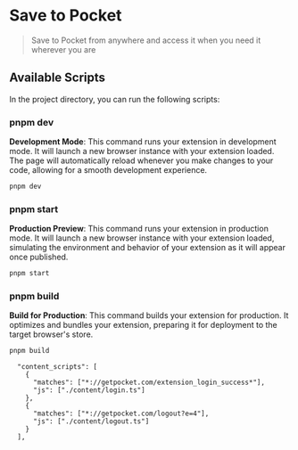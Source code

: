 # Save to Pocket

> Save to Pocket from anywhere and access it when you need it wherever you are

## Available Scripts

In the project directory, you can run the following scripts:

### pnpm dev

**Development Mode**: This command runs your extension in development mode. It will launch a new browser instance with your extension loaded. The page will automatically reload whenever you make changes to your code, allowing for a smooth development experience.

```bash
pnpm dev
```

### pnpm start

**Production Preview**: This command runs your extension in production mode. It will launch a new browser instance with your extension loaded, simulating the environment and behavior of your extension as it will appear once published.

```bash
pnpm start
```

### pnpm build

**Build for Production**: This command builds your extension for production. It optimizes and bundles your extension, preparing it for deployment to the target browser's store.

```bash
pnpm build
```

```
  "content_scripts": [
    {
      "matches": ["*://getpocket.com/extension_login_success*"],
      "js": ["./content/login.ts"]
    },
    {
      "matches": ["*://getpocket.com/logout?e=4"],
      "js": ["./content/logout.ts"]
    }
  ],
```

